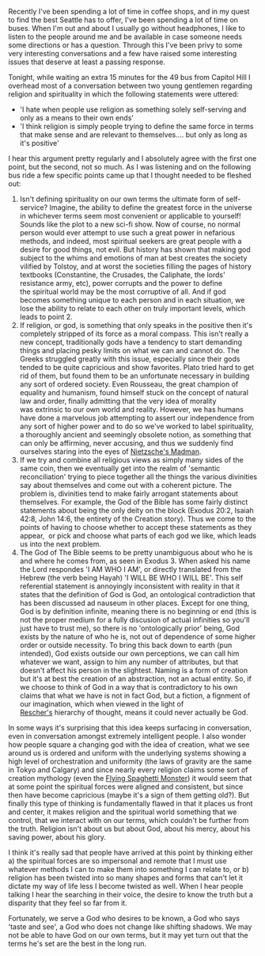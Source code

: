 Recently I've been spending a lot of time in coffee shops, and in my quest to find the best Seattle has to offer, I've been spending a lot of time on buses. When I'm out and about I usually go without headphones, I like to listen to the people around me and be available in case someone needs some directions or has a question. Through this I've been privy to some very interesting conversations and a few have raised some interesting issues that deserve at least a passing response.



Tonight, while waiting an extra 15 minutes for the 49 bus from Capitol Hill I overhead most of a conversation between two young gentlemen regarding religion and spirituality in which the following statements were uttered:



* 'I hate when people use religion as something solely self-serving and only as a means to their own ends'
* 'I think religion is simply people trying to define the same force in terms that make sense and are relevant to themselves&#8230;. but only as long as it's positive'



I hear this argument pretty regularly and I absolutely agree with the first one point, but the second, not so much. As I was listening and on the following bus ride a few specific points came up that I thought needed to be fleshed out:



1. Isn't defining spirituality on our own terms the ultimate form of self-service? Imagine, the ability to define the greatest force in the universe in whichever terms seem most convenient or applicable to yourself! Sounds like the plot to a new sci-fi show. Now of course, no normal person would ever attempt to use such a great power in nefarious methods, and indeed, most spiritual seekers are great people with a desire for good things, not evil. But history has shown that making god subject to the whims and emotions of man at best creates the society vilified by Tolstoy, and at worst the societies filling the pages of history textbooks (Constantine, the Crusades, the Caliphate, the lords' resistance army, etc), power corrupts and the power to define the spiritual world may be the most corruptive of all. And if god becomes something unique to each person and in each situation, we lose the ability to relate to each other on truly important levels, which leads to point 2.
2. If religion, or god, is something that only speaks in the positive then it's completely stripped of its force as a moral compass. This isn't really a new concept, traditionally gods have a tendency to start demanding things and placing pesky limits on what we can and cannot do. The Greeks struggled greatly with this issue, especially since their gods tended to be quite capricious and show favorites. Plato tried hard to get rid of them, but found them to be an unfortunate necessary in building any sort of ordered society. Even Rousseau, the great champion of equality and humanism, found himself stuck on the concept of natural law and order, finally admitting that the very idea of morality was extrinsic to our own world and reality. However, we has humans have done a marvelous job attempting to assert our independence from any sort of higher power and to do so we've worked to label spirituality, a thoroughly ancient and seemingly obsolete notion, as something that can only be affirming, never accusing, and thus we suddenly find ourselves staring into the eyes of <a title="The Madman" href="http://www.fordham.edu/halsall/mod/nietzsche-madman.asp" target="_blank">Nietzsche's Madman</a>.
3. If we try and combine all religious views as simply many sides of the same coin, then we eventually get into the realm of 'semantic reconciliation' trying to piece together all the things the various divinities say about themselves and come out with a coherent picture. The problem is, divinities tend to make fairly arrogant statements about themselves. For example, the God of the Bible has some fairly distinct statements about being the only deity on the block (Exodus 20:2, Isaiah 42:8, John 14:6, the entirety of the Creation story). Thus we come to the points of having to choose whether to accept these statements as they appear,  or pick and choose what parts of each god we like, which leads us into the next problem.
4. The God of The Bible seems to be pretty unambiguous about who he is and where he comes from, as seen in Exodus 3. When asked his name the Lord respondes 'I AM WHO I AM', or directly translated from the Hebrew (the verb being Hayah) 'I WILL BE WHO I WILL BE'. This self referential statement is annoyingly inconsistent with reality in that it states that the definition of God is God, an ontological contradiction that has been discussed ad nauseum in other places. Except for one thing, God is by definition infinite, meaning there is no beginning or end (this is not the proper medium for a fully discusion of actual infinities so you'll just have to trust me), so there is no 'ontologically prior' being, God exists by the nature of who he is, not out of dependence of some higher order or outside necessity. To bring this back down to earth (pun intended), God exists outside our own perceptions, we can call him whatever we want, assign to him any number of attributes, but that doesn't affect his person in the slightest. Naming is a form of creation but it's at best the creation of an abstraction, not an actual entity. So, if we choose to think of God in a way that is contradictory to his own claims that what we have is not in fact God, but a fiction, a fignment of our imagination, which when viewed in the light of <a title="Rescher" href="http://www.amazon.com/Imagining-Irreality-Study-Unreal-Possibilities/dp/0812695658/replaced" target="_blank">Rescher's</a> hierarchy of thought, means it could never actually be God.



In some ways it's surprising that this idea keeps surfacing in conversation, even in conversation amongst extremely intelligent people. I also wonder how people square a changing god with the idea of creation, what we see around us is ordered and uniform with the underlying systems showing a high level of orchestration and uniformity (the laws of gravity are the same in Tokyo and Calgary) and since nearly every religion claims some sort of creation mythology (even the <a title="The FSM" href="http://www.venganza.org/about/" target="_blank">Flying Spaghetti Monster</a>) it would seem that at some point the spiritual forces were aligned and consistent, but since then have become capricious (maybe it's a sign of them getting old?). But finally this type of thinking is fundamentally flawed in that it places us front and center, it makes religion and the spiritual world something that we control, that we interact with on our terms, which couldn't be further from the truth. Religion isn't about us but about God, about his mercy, about his saving power, about his glory.



I think it's really sad that people have arrived at this point by thinking either a) the spiritual forces are so impersonal and remote that I must use whatever methods I can to make them into something I can relate to, or b) religion has been twisted into so many shapes and forms that can't let it dictate my way of life less I become twisted as well. When I hear people talking I hear the searching in their voice, the desire to know the truth but a disparity that they feel so far from it.



Fortunately, we serve a God who desires to be known, a God who says 'taste and see', a God who does not change like shifting shadows. We may not be able to have God on our own terms, but it may yet turn out that the terms he's set are the best in the long run.